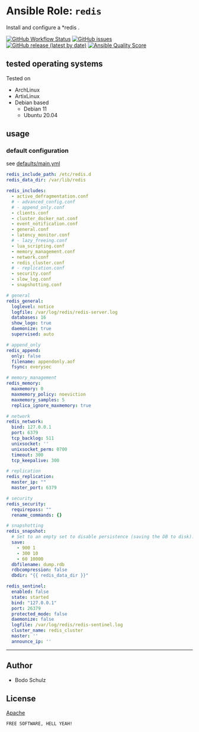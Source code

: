 
# Ansible Role:  `redis`

Install and configure a *redis  .

[![GitHub Workflow Status](https://img.shields.io/github/actions/workflow/status/bodsch/ansible-redis/main.yml?branch=main)][ci]
[![GitHub issues](https://img.shields.io/github/issues/bodsch/ansible-redis)][issues]
[![GitHub release (latest by date)](https://img.shields.io/github/v/release/bodsch/ansible-redis)][releases]
[![Ansible Quality Score](https://img.shields.io/ansible/quality/50067?label=role%20quality)][quality]

[ci]: https://github.com/bodsch/ansible-redis/actions
[issues]: https://github.com/bodsch/ansible-redis/issues?q=is%3Aopen+is%3Aissue
[releases]: https://github.com/bodsch/ansible-redis/releases
[quality]: https://galaxy.ansible.com/bodsch/redis

## tested operating systems

Tested on

* ArchLinux
* ArtixLinux
* Debian based
    - Debian 11
    - Ubuntu 20.04

## usage

### default configuration

see [defaults/main.yml](defaults/main.yml)

```yaml
redis_include_path: /etc/redis.d
redis_data_dir: /var/lib/redis

redis_includes:
  - active_defragmentation.conf
  # - advanced_config.conf
  # - append_only.conf
  - clients.conf
  - cluster_docker_nat.conf
  - event_notification.conf
  - general.conf
  - latency_monitor.conf
  # - lazy_freeing.conf
  - lua_scripting.conf
  - memory_management.conf
  - network.conf
  - redis_cluster.conf
  # - replication.conf
  - security.conf
  - slow_log.conf
  - snapshotting.conf

# general
redis_general:
  loglevel: notice
  logfile: /var/log/redis/redis-server.log
  databases: 16
  show_logo: true
  daemonize: true
  supervised: auto

# append_only
redis_append:
  only: false
  filename: appendonly.aof
  fsync: everysec

# memory_management
redis_memory:
  maxmemory: 0
  maxmemory_policy: noeviction
  maxmemory_samples: 5
  replica_ignore_maxmemory: true

# network
redis_network:
  bind: 127.0.0.1
  port: 6379
  tcp_backlog: 511
  unixsocket: ''
  unixsocket_perm: 0700
  timeout: 300
  tcp_keepalive: 300

# replication
redis_replication:
  master_ip: ""
  master_port: 6379

# security
redis_security:
  requirepass: ""
  rename_commands: {}

# snapshotting
redis_snapshot:
  # Set to an empty set to disable persistence (saving the DB to disk).
  save:
    - 900 1
    - 300 10
    - 60 10000
  dbfilename: dump.rdb
  rdbcompression: false
  dbdir: "{{ redis_data_dir }}"

redis_sentinel:
  enabled: false
  state: started
  bind: "127.0.0.1"
  port: 26379
  protected_mode: false
  daemonize: false
  logfile: /var/log/redis/redis-sentinel.log
  cluster_name: redis_cluster
  master: ''
  announce_ip: ''
```

---

## Author

- Bodo Schulz

## License

[Apache](LICENSE)

`FREE SOFTWARE, HELL YEAH!`
